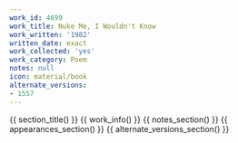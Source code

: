 ```yaml
---
work_id: 4699
work_title: Nuke Me, I Wouldn't Know
work_written: '1982'
written_date: exact
work_collected: 'yes'
work_category: Poem
notes: null
icon: material/book
alternate_versions:
- 1557
---
```


{{ section_title() }}
{{ work_info() }}
{{ notes_section() }}
{{ appearances_section() }}
{{ alternate_versions_section() }}